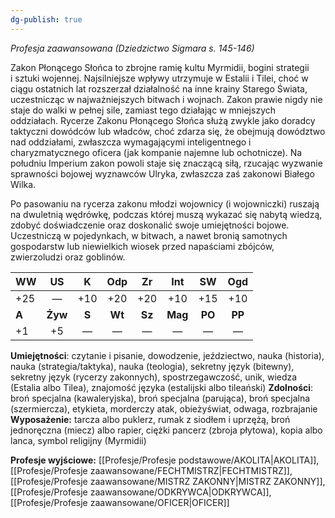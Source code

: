 ```yaml
---
dg-publish: true
---
```

*Profesja zaawansowana (Dziedzictwo Sigmara s. 145-146)*

Zakon Płonącego Słońca to zbrojne ramię kultu Myrmidii, bogini strategii i sztuki wojennej. Najsilniejsze wpływy utrzymuje w Estalii i Tilei, choć w ciągu ostatnich lat rozszerzał działalność na inne krainy Starego Świata, uczestnicząc w najważniejszych bitwach i wojnach. Zakon prawie nigdy nie staje do walki w pełnej sile, zamiast tego działając w mniejszych oddziałach. Rycerze Zakonu Płonącego Słońca służą zwykle jako doradcy taktyczni dowódców lub władców, choć zdarza się, że obejmują dowództwo nad oddziałami, zwłaszcza wymagającymi inteligentnego i charyzmatycznego oficera (jak kompanie najemne lub ochotnicze). Na południu Imperium zakon powoli staje się znaczącą siłą, rzucając wyzwanie sprawności bojowej wyznawców Ulryka, zwłaszcza zaś zakonowi Białego Wilka.

Po pasowaniu na rycerza zakonu młodzi wojownicy (i wojowniczki) ruszają na dwuletnią wędrówkę, podczas której muszą wykazać się nabytą wiedzą, zdobyć doświadczenie oraz doskonalić swoje umiejętności bojowe. Uczestniczą w pojedynkach, w bitwach, a nawet bronią samotnych gospodarstw lub niewielkich wiosek przed napaściami zbójców, zwierzoludzi oraz goblinów.

| WW    |   US    |   K   |  Odp   |   Zr   |   Int   |   SW   |  Ogd   |
| ----- |:-------:|:-----:|:------:|:------:|:-------:|:------:|:------:|
| +25   |    —    |  +10  |  +20   |  +20   |   +10   |  +15   |  +10   |
| **A** | **Żyw** | **S** | **Wt** | **Sz** | **Mag** | **PO** | **PP** |
| +1    |   +5    |   —   |   —    |   —    |    —    |   —    |   —    |

**Umiejętności**: czytanie i pisanie, dowodzenie, jeździectwo, nauka (historia), nauka (strategia/taktyka), nauka (teologia), sekretny język (bitewny), sekretny język (rycerzy zakonnych), spostrzegawczość, unik, wiedza (Estalia albo Tilea), znajomość języka (estalijski albo tileański)
**Zdolności**: broń specjalna (kawaleryjska), broń specjalna (parująca), broń specjalna (szermiercza), etykieta, morderczy atak, obieżyświat, odwaga, rozbrajanie
**Wyposażenie:** tarcza albo puklerz, rumak z siodłem i uprzężą, broń jednoręczna (miecz) albo rapier, ciężki pancerz (zbroja płytowa), kopia albo lanca, symbol religijny (Myrmidii)

**Profesje wyjściowe:** [[Profesje/Profesje podstawowe/AKOLITA\|AKOLITA]], [[Profesje/Profesje zaawansowane/FECHTMISTRZ\|FECHTMISTRZ]], [[Profesje/Profesje zaawansowane/MISTRZ ZAKONNY\|MISTRZ ZAKONNY]], [[Profesje/Profesje zaawansowane/ODKRYWCA\|ODKRYWCA]], [[Profesje/Profesje zaawansowane/OFICER\|OFICER]]